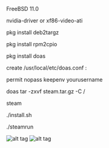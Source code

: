  FreeBSD 11.0
 
 nvidia-driver or  xf86-video-ati
 
 
 pkg install deb2targz
  
 pkg install rpm2cpio
 
 pkg install doas 
 
 create /usr/local/etc/doas.conf :
 
 permit nopass keepenv yourusername 
 
 
 
 doas tar -zxvf steam.tar.gz  -C /
 
 steam

./install.sh
 
 ./steamrun



![alt tag](https://raw.githubusercontent.com/SteamOnFreeBSD/Steam/master/2016-03-15-171059_1366x768_scrot.png)
![alt tag](https://raw.githubusercontent.com/SteamOnFreeBSD/Steam/master/2016-04-03-030913_1366x768_scrot.png)

